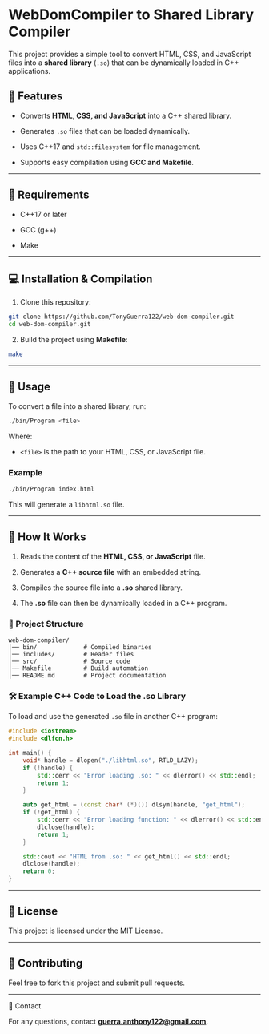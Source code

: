 # WebDomCompiler to Shared Library Compiler

This project provides a simple tool to convert HTML, CSS, and JavaScript files into a **shared library** 
(`.so`) that can be dynamically loaded in C++ applications.

## 🚀 Features

-   Converts **HTML, CSS, and JavaScript** into a C++ shared library.

-   Generates `.so` files that can be loaded dynamically.

-   Uses C++17 and `std::filesystem` for file management.

-   Supports easy compilation using **GCC and Makefile**.


---

## 📌 Requirements

-   C++17 or later

-   GCC (g++)

-   Make

---

## 💻 Installation & Compilation

1.  Clone this repository:
```bash
git clone https://github.com/TonyGuerra122/web-dom-compiler.git
cd web-dom-compiler.git
```

2.  Build the project using **Makefile**:
```bash
make
```

---

## 📄 Usage
To convert a file into a shared library, run:
```bash
./bin/Program <file> 
```
Where:
-   `<file>` is the path to your HTML, CSS, or JavaScript file.

### Example
```bash
./bin/Program index.html
```
This will generate a `libhtml.so` file.

---

## 🔧 How It Works
1.  Reads the content of the **HTML, CSS, or JavaScript** file.

2.  Generates a **C++ source file** with an embedded string.

3.  Compiles the source file into a **.so** shared library.

4.  The **.so** file can then be dynamically loaded in a C++ program.

### 📂 Project Structure
```
web-dom-compiler/
│── bin/             # Compiled binaries
│── includes/        # Header files
│── src/             # Source code
│── Makefile         # Build automation
│── README.md        # Project documentation
```

### 🛠 Example C++ Code to Load the .so Library
To load and use the generated `.so` file in another C++ program:
```cpp
#include <iostream>
#include <dlfcn.h>

int main() {
    void* handle = dlopen("./libhtml.so", RTLD_LAZY);
    if (!handle) {
        std::cerr << "Error loading .so: " << dlerror() << std::endl;
        return 1;
    }

    auto get_html = (const char* (*)()) dlsym(handle, "get_html");
    if (!get_html) {
        std::cerr << "Error loading function: " << dlerror() << std::endl;
        dlclose(handle);
        return 1;
    }

    std::cout << "HTML from .so: " << get_html() << std::endl;
    dlclose(handle);
    return 0;
}
```

---

## 📜 License

This project is licensed under the MIT License.

---

## 🤝 Contributing

Feel free to fork this project and submit pull requests.

---

📧 Contact

For any questions, contact **[guerra.anthony122@gmail.com](mailto:guerra.anthony122@gmail.com)**.